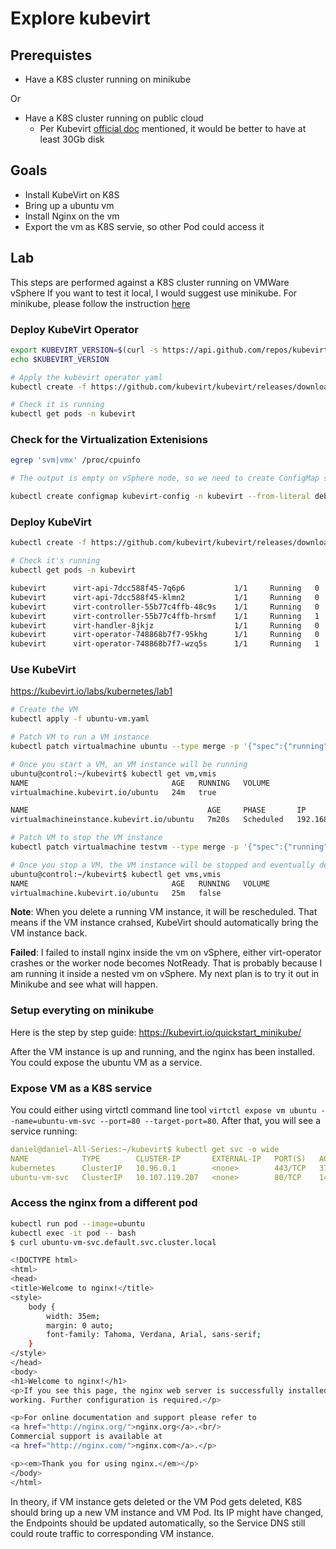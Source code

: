 # Explore kubevirt

## Prerequistes

- Have a K8S cluster running on minikube

Or

- Have a K8S cluster running on public cloud
  - Per Kubevirt [official doc](https://kubevirt.io/pages/cloud) mentioned, it would be better to have at least 30Gb disk

## Goals

- Install KubeVirt on K8S
- Bring up a ubuntu vm
- Install Nginx on the vm
- Export the vm as K8S servie, so other Pod could access it

## Lab

This steps are performed against a K8S cluster running on VMWare vSphere
If you want to test it local, I would suggest use minikube. For minikube, please follow the instruction [here](https://kubevirt.io/quickstart_minikube/)

### Deploy KubeVirt Operator

``` bash
export KUBEVIRT_VERSION=$(curl -s https://api.github.com/repos/kubevirt/kubevirt/releases | grep tag_name | grep -v -- - | sort -V | tail -1 | awk -F':' '{print $2}' | sed 's/,//' | xargs)
echo $KUBEVIRT_VERSION

# Apply the kubevirt operator yaml
kubectl create -f https://github.com/kubevirt/kubevirt/releases/download/${KUBEVIRT_VERSION}/kubevirt-operator.yaml

# Check it is running
kubectl get pods -n kubevirt
```

### Check for the Virtualization Extenisions

``` bash
egrep 'svm|vmx' /proc/cpuinfo

# The output is empty on vSphere node, so we need to create ConfigMap so that KubeVirt uses emulation mode

kubectl create configmap kubevirt-config -n kubevirt --from-literal debug.useEmulation=true
```

### Deploy KubeVirt

``` bash
kubectl create -f https://github.com/kubevirt/kubevirt/releases/download/${KUBEVIRT_VERSION}/kubevirt-cr.yaml

# Check it's running
kubectl get pods -n kubevirt

kubevirt      virt-api-7dcc588f45-7q6p6           1/1     Running   0          4m33s
kubevirt      virt-api-7dcc588f45-klmn2           1/1     Running   0          4m33s
kubevirt      virt-controller-55b77c4ffb-48c9s    1/1     Running   0          4m7s
kubevirt      virt-controller-55b77c4ffb-hrsmf    1/1     Running   1          4m7s
kubevirt      virt-handler-8jkjz                  1/1     Running   0          4m7s
kubevirt      virt-operator-748868b7f7-95khg      1/1     Running   0          9m33s
kubevirt      virt-operator-748868b7f7-wzq5s      1/1     Running   1          9m33s
```

### Use KubeVirt

<https://kubevirt.io/labs/kubernetes/lab1>

``` bash
# Create the VM
kubectl apply -f ubuntu-vm.yaml

# Patch VM to run a VM instance
kubectl patch virtualmachine ubuntu --type merge -p '{"spec":{"running":true}}'

# Once you start a VM, an VM instance will be running
ubuntu@control:~/kubevirt$ kubectl get vm,vmis
NAME                                AGE   RUNNING   VOLUME
virtualmachine.kubevirt.io/ubuntu   24m   true

NAME                                        AGE     PHASE       IP             NODENAME
virtualmachineinstance.kubevirt.io/ubuntu   7m20s   Scheduled   192.168.1.12   worker-0

# Patch VM to stop the VM instance
kubectl patch virtualmachine testvm --type merge -p '{"spec":{"running":false}}'

# Once you stop a VM, the VM instance will be stopped and eventually deleted
ubuntu@control:~/kubevirt$ kubectl get vms,vmis
NAME                                AGE   RUNNING   VOLUME
virtualmachine.kubevirt.io/ubuntu   25m   false
```

**Note**: When you delete a running VM instance, it will be rescheduled. That means if the VM instance crahsed, KubeVirt should automatically bring the VM instance back.

**Failed**: I failed to install nginx inside the vm on vSphere, either virt-operator crashes or the worker node becomes NotReady. That is probably because I am running it inside a nested vm on vSphere. My next plan is to try it out in Minikube and see what will happen.

### Setup everyting on minikube

Here is the step by step guide: <https://kubevirt.io/quickstart_minikube/>

After the VM instance is up and running, and the nginx has been installed. You could expose the ubuntu VM as a service.

### Expose VM as a K8S service

You could either using virtctl command line tool `virtctl expose vm ubuntu --name=ubuntu-vm-svc --port=80 --target-port=80`. After that, you will see a service running:

``` yaml
daniel@daniel-All-Series:~/kubevirt$ kubectl get svc -o wide
NAME            TYPE        CLUSTER-IP       EXTERNAL-IP   PORT(S)   AGE   SELECTOR
kubernetes      ClusterIP   10.96.0.1        <none>        443/TCP   37m   <none>
ubuntu-vm-svc   ClusterIP   10.107.119.207   <none>        80/TCP    14m   kubevirt.io/domain=ubuntu,kubevirt.io/size=small
```

### Access the nginx from a different pod

``` bash
kubectl run pod --image=ubuntu
kubectl exec -it pod -- bash
$ curl ubuntu-vm-svc.default.svc.cluster.local

<!DOCTYPE html>
<html>
<head>
<title>Welcome to nginx!</title>
<style>
    body {
        width: 35em;
        margin: 0 auto;
        font-family: Tahoma, Verdana, Arial, sans-serif;
    }
</style>
</head>
<body>
<h1>Welcome to nginx!</h1>
<p>If you see this page, the nginx web server is successfully installed and
working. Further configuration is required.</p>

<p>For online documentation and support please refer to
<a href="http://nginx.org/">nginx.org</a>.<br/>
Commercial support is available at
<a href="http://nginx.com/">nginx.com</a>.</p>

<p><em>Thank you for using nginx.</em></p>
</body>
</html>
```

In theory, if VM instance gets deleted or the VM Pod gets deleted, K8S should bring up a new VM instance and VM Pod. Its IP might have changed, the Endpoints should be updated automatically, so the Service DNS still could route traffic to corresponding VM instance.
